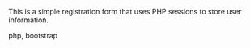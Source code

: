 This is a simple registration form that uses PHP sessions to store user information.

php, bootstrap
